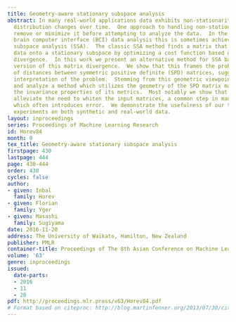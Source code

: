 ```yaml
---
title: Geometry-aware stationary subspace analysis
abstract: In many real-world applications data exhibits non-stationarity, i.e., its
  distribution changes over time.  One approach to handling non-stationarity is to
  remove or minimize it before attempting to analyze the data.  In the context of
  brain computer interface (BCI) data analysis this is sometimes achieved using stationary
  subspace analysis (SSA).  The classic SSA method finds a matrix that projects the
  data onto a stationary subspace by optimizing a cost function based on a matrix
  divergence.  In this work we present an alternative method for SSA based on a symmetrized
  version of this matrix divergence.  We show that this frames the problem in terms
  of distances between symmetric positive definite (SPD) matrices, suggesting a geometric
  interpretation of the problem.  Stemming from this geometric viewpoint, we introduce
  and analyze a method which utilizes the geometry of the SPD matrix manifold and
  the invariance properties of its metrics.  Most notably we show that these invariances
  alleviate the need to whiten the input matrices, a common step in many SSA methods
  which often introduces error.  We demonstrate the usefulness of our technique in
  experiments on both synthetic and real-world data.
layout: inproceedings
series: Proceedings of Machine Learning Research
id: Horev84
month: 0
tex_title: Geometry-aware stationary subspace analysis
firstpage: 430
lastpage: 444
page: 430-444
order: 430
cycles: false
author:
- given: Inbal
  family: Horev
- given: Florian
  family: Yger
- given: Masashi
  family: Sugiyama
date: 2016-11-20
address: The University of Waikato, Hamilton, New Zealand
publisher: PMLR
container-title: Proceedings of The 8th Asian Conference on Machine Learning
volume: '63'
genre: inproceedings
issued:
  date-parts:
  - 2016
  - 11
  - 20
pdf: http://proceedings.mlr.press/v63/Horev84.pdf
# Format based on citeproc: http://blog.martinfenner.org/2013/07/30/citeproc-yaml-for-bibliographies/
---
```

